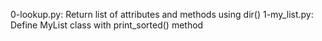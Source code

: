 0-lookup.py: Return list of attributes and methods using dir()
1-my_list.py: Define MyList class with print_sorted() method
